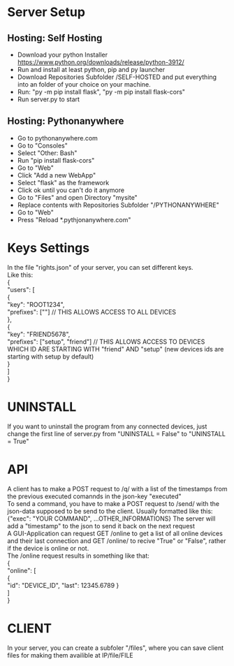 # Server Setup
## Hosting: Self Hosting
* Download your python Installer https://www.python.org/downloads/release/python-3912/
* Run and install at least python, pip and py launcher
* Download Repositories Subfolder /SELF-HOSTED and put everything into an folder of your choice on your machine.
* Run: "py -m pip install flask", "py -m pip install flask-cors"
* Run server.py to start

## Hosting: Pythonanywhere
* Go to pythonanywhere.com
* Go to "Consoles"
* Select "Other: Bash"
* Run "pip install flask-cors"
* Go to "Web"
* Click "Add a new WebApp"
* Select "flask" as the framework
* Click ok until you can't do it anymore
* Go to "Files" and open Directory "mysite"
* Replace contents with Repositories Subfolder "/PYTHONANYWHERE"
* Go to "Web"
* Press "Reload *.pythjonanywhere.com"

# Keys Settings
In the file "rights.json" of your server, you can set different keys.  
Like this:  
{  
    "users": [  
        {  
            "key": "ROOT1234",  
            "prefixes": [""] // THIS ALLOWS ACCESS TO ALL DEVICES  
        },  
        {  
            "key": "FRIEND5678",  
            "prefixes": ["setup", "friend"] // THIS ALLOWS ACCESS TO DEVICES WHICH ID ARE STARTING WITH "friend" AND "setup" (new devices ids are starting with setup by default)  
        }  
    ]  
}  
  
# UNINSTALL
If you want to uninstall the program from any connected devices, just change the first line of server.py from "UNINSTALL = False" to "UNINSTALL = True"

# API
A client has to make a POST request to /q/<id> with a list of the timestamps from the previous executed comannds in the json-key "executed"  
To send a command, you have to make a POST request to /send/<id> with the json-data supposed to be send to the client. Usually formatted like this: {"exec": "YOUR COMMAND", ...OTHER_INFORMATIONS} The server will add a "timestamp" to the json to send it back on the next request  
A GUI-Application can request GET /online to get a list of all online devices and their last connection and GET /online/<id> to recive "True" or "False", rather if the device is online or not.  
The /online request results in something like that:  
{  
    "online": [  
        {  
          "id": "DEVICE_ID",
          "last": 12345.6789
        }  
    ]  
}  
# CLIENT
In your server, you can create a subfoler "/files", where you can save client files for making them availible at IP/file/FILE

